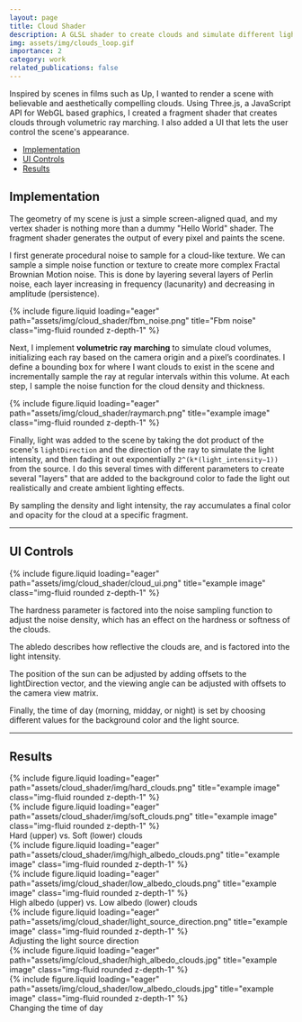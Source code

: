 ```yaml
---
layout: page
title: Cloud Shader
description: A GLSL shader to create clouds and simulate different lighting scenarios.
img: assets/img/clouds_loop.gif
importance: 2
category: work
related_publications: false
---
```


Inspired by scenes in films such as Up, I wanted to render a scene with believable and aesthetically compelling clouds. Using Three.js, a JavaScript API for WebGL based graphics, I created a fragment shader that creates clouds through volumetric ray marching. I also added a UI that lets the user control the scene's appearance.

- [Implementation](#implementation)
- [UI Controls](#ui-controls)
- [Results](#results)

## Implementation

The geometry of my scene is just a simple screen-aligned quad, and my vertex shader is nothing more than a dummy "Hello World" shader. The fragment shader generates the output of every pixel and paints the scene.

I first generate procedural noise to sample for a cloud-like texture. We can sample a simple noise function or texture to create more complex Fractal Brownian Motion noise. This is done by layering several layers of Perlin noise, each layer increasing in frequency (lacunarity) and decreasing in amplitude (persistence). 

<div class="row justify-content-center">
    <div class="col-6 mt-3 mt-md-0">
        {% include figure.liquid loading="eager" path="assets/img/cloud_shader/fbm_noise.png" title="Fbm noise" class="img-fluid rounded z-depth-1" %}
    </div>
</div>

Next, I implement **volumetric ray marching** to simulate cloud volumes, initializing each ray based on the camera origin and a pixel’s coordinates. I define a bounding box for where I want clouds to exist in the scene and incrementally sample the ray at regular intervals within this volume. At each step, I sample the noise function for the cloud density and thickness. 

<div class="row">
    <div class="col-sm mt-3 mt-md-0">
        {% include figure.liquid loading="eager" path="assets/img/cloud_shader/raymarch.png" title="example image" class="img-fluid rounded z-depth-1" %}
    </div>
</div>

Finally, light was added to the scene by taking the dot product of the scene's `lightDirection` and the direction of the ray to simulate the light intensity, and then fading it out exponentially `2^(k*(light_intensity−1))` from the source. I do this several times with different parameters to create several "layers" that are added to the background color to fade the light out realistically and create ambient lighting effects.

By sampling the density and light intensity, the ray accumulates a final color and opacity for the cloud at a specific fragment.

---

## UI Controls

<div class="row justify-content-center">
    <div class="col-6 mt-3 mt-md-0">
        {% include figure.liquid loading="eager" path="assets/img/cloud_shader/cloud_ui.png" title="example image" class="img-fluid rounded z-depth-1" %}
    </div>
</div>

The hardness parameter is factored into the noise sampling function to adjust the noise density, which has an effect on the hardness or softness of the clouds. 

The abledo describes how reflective the clouds are, and is factored into the light intensity.

The position of the sun can be adjusted by adding offsets to the lightDirection vector, and the viewing angle can be adjusted with offsets to the camera view matrix.

Finally, the time of day (morning, midday, or night) is set by choosing different values for the background color and the light source.

---

## Results

<div class="row">
    <div class="col-sm mt-3 mt-md-0">
        {% include figure.liquid loading="eager" path="assets/cloud_shader/img/hard_clouds.png" title="example image" class="img-fluid rounded z-depth-1" %}
    </div>
</div>
<div class="row">
    <div class="col-sm mt-3 mt-md-0">
        {% include figure.liquid loading="eager" path="assets/cloud_shader/img/soft_clouds.png" title="example image" class="img-fluid rounded z-depth-1" %}
    </div>
</div>
<div class="caption">
    Hard (upper) vs. Soft (lower) clouds
</div>

<div class="row">
    <div class="col-sm mt-3 mt-md-0">
        {% include figure.liquid loading="eager" path="assets/cloud_shader/img/high_albedo_clouds.png" title="example image" class="img-fluid rounded z-depth-1" %}
    </div>
</div>
<div class="row">
    <div class="col-sm mt-3 mt-md-0">
        {% include figure.liquid loading="eager" path="assets/img/cloud_shader/low_albedo_clouds.png" title="example image" class="img-fluid rounded z-depth-1" %}
    </div>
</div>
<div class="caption">
    High albedo (upper) vs. Low albedo (lower) clouds
</div>

<div class="row">
    <div class="col-sm mt-3 mt-md-0">
        {% include figure.liquid loading="eager" path="assets/img/cloud_shader/light_source_direction.png" title="example image" class="img-fluid rounded z-depth-1" %}
    </div>
</div>
<div class="caption">
    Adjusting the light source direction
</div>


<div class="row">
    <div class="col-sm mt-3 mt-md-0">
        {% include figure.liquid loading="eager" path="assets/img/cloud_shader/high_albedo_clouds.jpg" title="example image" class="img-fluid rounded z-depth-1" %}
    </div>
</div>
<div class="row">
    <div class="col-sm mt-3 mt-md-0">
        {% include figure.liquid loading="eager" path="assets/img/cloud_shader/low_albedo_clouds.jpg" title="example image" class="img-fluid rounded z-depth-1" %}
    </div>
</div>
<div class="caption">
    Changing the time of day
</div>

